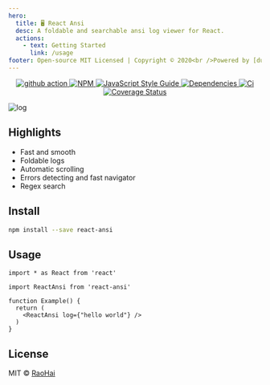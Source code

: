 ```yaml
---
hero:
  title: 🖥️ React Ansi
  desc: A foldable and searchable ansi log viewer for React.
  actions:
    - text: Getting Started
      link: /usage
footer: Open-source MIT Licensed | Copyright © 2020<br />Powered by [dumi](https://d.umijs.org)
---
```


<p align="center">
  <a href="https://github.com/RaoHai/react-ansi">
    <img src="https://github.com/RaoHai/react-ansi/workflows/Node%20CI/badge.svg" alt="github action" />
  </a>

  <a href="https://www.npmjs.com/package/react-ansi">
    <img src="https://img.shields.io/npm/v/react-ansi.svg" alt="NPM" />
  </a>

  <a href="https://standardjs.com">
    <img src="https://img.shields.io/badge/code_style-standard-brightgreen.svg" alt="JavaScript Style Guide" />
  </a>

  <a href="https://david-dm.org/RaoHai/react-ansi">
    <img src="https://david-dm.org/RaoHai/react-ansi.svg" alt="Dependencies" />
  </a>

  <a href="https://travis-ci.org/RaoHai/react-ansi">
    <img src="https://api.travis-ci.org/RaoHai/react-ansi.svg?branch=master" alt="Ci" />
  </a>

  <a href="https://coveralls.io/github/RaoHai/react-ansi?branch=master">
    <img src="https://coveralls.io/repos/github/RaoHai/react-ansi/badge.svg?branch=master" alt="Coverage Status" />
  </a>
</p>

![log](https://user-images.githubusercontent.com/566097/67918532-b1245700-fbd7-11e9-9e9b-ed129b49d377.gif)

## Highlights

- Fast and smooth
- Foldable logs
- Automatic scrolling
- Errors detecting and fast navigator
- Regex search

## Install

```bash
npm install --save react-ansi
```

## Usage

```
import * as React from 'react'

import ReactAnsi from 'react-ansi'

function Example() {
  return (
    <ReactAnsi log={"hello world"} />
  )
}
```

## License

MIT © [RaoHai](https://github.com/RaoHai)

